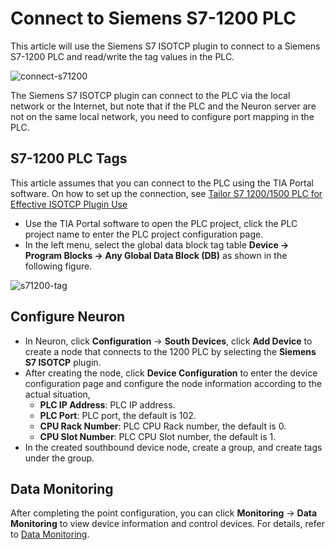 # Connect to Siemens S7-1200 PLC

This article will use the Siemens S7 ISOTCP plugin to connect to a Siemens S7-1200 PLC and read/write the tag values in the PLC.

![connect-s71200](./assets/c1200.jpg)

The Siemens S7 ISOTCP plugin can connect to the PLC via the local network or the Internet, but note that if the PLC and the Neuron server are not on the same local network, you need to configure port mapping in the PLC.

## S7-1200 PLC Tags

This article assumes that you can connect to the PLC using the TIA Portal software. On how to set up the connection, see [Tailor S7 1200/1500 PLC for Effective ISOTCP Plugin Use](../../plc/siemens-s7-1200-1500.md)

* Use the TIA Portal software to open the PLC project, click the PLC project name to enter the PLC project configuration page.
* In the left menu, select the global data block tag table **Device -> Program Blocks -> Any Global Data Block (DB)** as shown in the following figure.

![s71200-tag](./assets/s71200en.png)

## Configure Neuron

* In Neuron, click **Configuration** -> **South Devices**, click **Add Device** to create a node that connects to the 1200 PLC by selecting the **Siemens S7 ISOTCP** plugin.
* After creating the node, click **Device Configuration** to enter the device configuration page and configure the node information according to the actual situation,
  * **PLC IP Address**: PLC IP address.
  * **PLC Port**: PLC port, the default is 102.
  * **CPU Rack Number**: PLC CPU Rack number, the default is 0.
  * **CPU Slot Number**: PLC CPU Slot number, the default is 1.
* In the created southbound device node, create a group, and create tags under the group.

## Data Monitoring

After completing the point configuration, you can click **Monitoring** -> **Data Monitoring** to view device information and control devices. For details, refer to [Data Monitoring](../../../../../admin/monitoring.md).